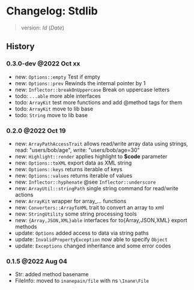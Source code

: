 # Changelog: Stdlib

> version: $Id$ ($Date$)

## History

### 0.3.0-dev @2022 Oct xx

- new: `Options::empty` Test if empty
- new: `Options::prev` Rewinds the internal pointer by 1
- new: `Inflector::breakOnUppercase` Break on uppercase letters
- todo: `...able` more able interfaces
- todo: `ArrayKit` test more functions and add @method tags for them
- todo: `ArrayKit` move to lib base
- todo: `String` move to lib base

### 0.2.0 @2022 Oct 19

- new: `ArrayPathAccessTrait` allows read/write array data using strings, read: "users/bob/age", write: "users/bob/age=30"
- new: `Highlight::render` applies highlight to **$code** parameter
- new: `Options::toXML` export data as XML string
- new: `Options::keys` returns iterable of keys
- new: `Options::values` returns iterable of values
- new: `Inflector::hyphenate` @see `Inflector::underscore`
- new: `ArrayUtil::stringPath` single string command for read/write actions
- new: `ArrayKit` wrapper for array_... functions
- new: `Converters::ArrayToXML` trait to convert an array to xml
- new: `StringUtility` some string processing tools
- new: `{Array,JSON,XML}able` interfaces for to{Array,JSON,XML} export methods
- update: `Options` added access to data via string paths
- update: `InvalidPropertyException` now able to specify `Object`
- update: `Exceptions` changed inheritance and some error codes

### 0.1.5 @2022 Aug 04

 - Str: added method basename
 - FileInfo: moved to `inanepain/file` with ns `\Inane\File`
